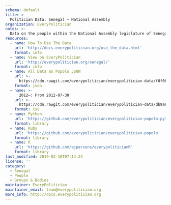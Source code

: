```yaml
---
schema: default
title: >-
  Politician Data: Senegal — National Assembly
organization: EveryPolitician
notes: >-
  Data on the people within the National Assembly legislature of Senegal.
resources:
  - name: How To Use The Data
    url: 'http://docs.everypolitician.org/use_the_data.html'
    format: info
  - name: View on EveryPolitician
    url: 'http://everypolitician.org/senegal/'
    format: info
  - name: All Data as Popolo JSON
    url: >-
      https://cdn.rawgit.com/everypolitician/everypolitician-data/f0f06fee4ec4e8fe2ac34177624bf1fa7bd0e690/data/Senegal/Assembly/ep-popolo-v1.0.json
    format: json
  - name: >-
      2012–: From 2012-07-30
    url: >-
      https://cdn.rawgit.com/everypolitician/everypolitician-data/db9a650f11f9099ea2a84c568d29fac8dd2c774e/data/Senegal/Assembly/term-2012.csv
    format: csv
  - name: Python
    url: 'https://github.com/everypolitician/everypolitician-popolo-python'
    format: library
  - name: Ruby
    url: 'https://github.com/everypolitician/everypolitician-popolo'
    format: library
  - name: R
    url: 'https://github.com/ajparsons/everypoliticianR'
    format: library
last_modified: 2019-03-10T07:14:24
license: ''
category:
  - Senegal
  - People
  - Groups & Bodies
maintainer: EveryPolitician
maintainer_email: team@everypolitician.org
more_info: http://docs.everypolitician.org
---
```

